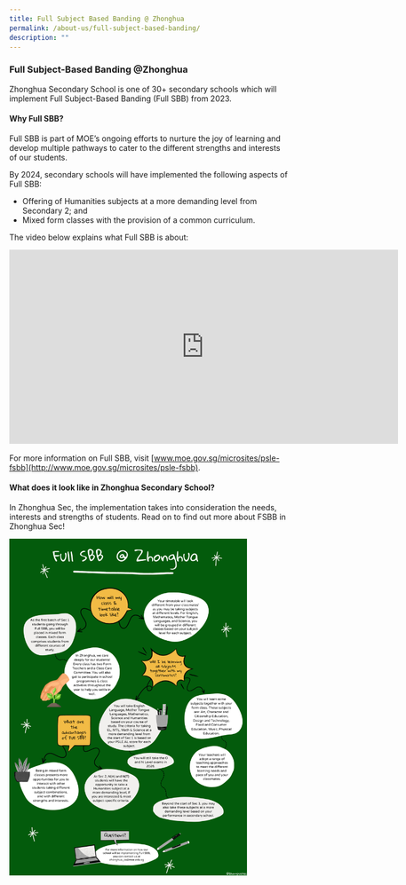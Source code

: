```yaml
---
title: Full Subject Based Banding @ Zhonghua
permalink: /about-us/full-subject-based-banding/
description: ""
---
```

### **Full Subject-Based Banding @Zhonghua**
Zhonghua Secondary School is one of 30+ secondary schools which will implement Full Subject-Based Banding (Full SBB) from 2023.

#### **Why Full SBB?**
Full SBB is part of MOE’s ongoing efforts to nurture the joy of learning and develop multiple pathways to cater to the different strengths and interests of our students.

By 2024, secondary schools will have implemented the following aspects of Full SBB:

* Offering of Humanities subjects at a more demanding level from Secondary 2; and
* Mixed form classes with the provision of a common curriculum.

The video below explains what Full SBB is about:

<iframe width="700" height="350" src="https://www.youtube.com/embed/JMc_GispPmk" title="Explaining Full Subject-Based Banding" frameborder="0" allow="accelerometer; autoplay; clipboard-write; encrypted-media; gyroscope; picture-in-picture" allowfullscreen></iframe>

For more information on Full SBB, visit [www.moe.gov.sg/microsites/psle-fsbb](http://www.moe.gov.sg/microsites/psle-fsbb).

#### **What does it look like in Zhonghua Secondary School?**
In Zhonghua Sec, the implementation takes into consideration the needs, interests and strengths of students. Read on to find out more about FSBB in Zhonghua Sec!

<img src="/images/sbb.png" style="width:85%">